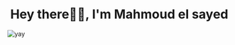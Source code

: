<h1 align= "center"><b>Hey there🙋‍♂️, I'm Mahmoud el sayed</b></h1>

![yay](https://raw.githubusercontent.com/urbanisierung/urbanisierung/master/that-was-more-work-than-i-thought.svg)

